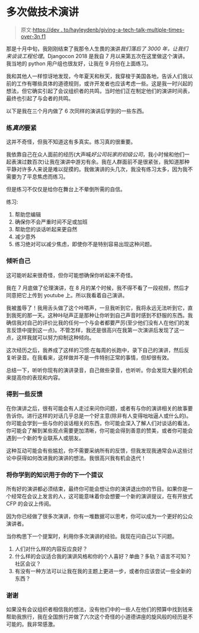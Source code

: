 # 多次做技术演讲

> 原文:[https://dev . to/hayleydenb/giving-a-tech-talk-multiple-times-over-3n f1](https://dev.to/hayleydenb/giving-a-tech-talk-multiple-times-over-3nf1)

那是十月中旬，我刚刚结束了我那令人生畏的演讲*我们落后了 3000 年，让我们来谈谈工程伦理*。Djangocon 2018 是我自 7 月以来第五次在这里做这个演讲。我当地的 python 用户组也很友好，让我在 9 月份在上面练习。

我和其他人一样惊讶地发现，今年夏天和秋天，我穿梭于美国各地，告诉人们我以前的工作有哪些具体的道德规则，或许开发者也应该考虑一些。这是我一时兴起的想法，但它确实引起了会议组织者的共鸣，当时他们正在制定他们的演讲时间表，最终也引起了与会者的共鸣。

以下是我在三个月内做了 6 次同样的演讲后学到的一些东西。

### 练*真的*要紧

这并不奇怪，但我不知道这有多真实。练习真的很重要。

我依靠自己在众人面前的经历(大声喊*好公司玩家的初级公司*，我小时候和他们一起表演过数百次)让我在演讲中游刃有余。我在人群面前不是很紧张，我知道那种平静对许多人来说是难以捉摸的。我做演讲的头几次，我没有练习太多，因为我不需要为了平息焦虑而练习。

但是练习不仅仅是给你在舞台上不晕倒所需的自信。

练习:

1.  帮助您编辑
2.  确保你不会严重时间不足或加班
3.  帮助您的谈话听起来更自然
4.  减少意外
5.  练习绝对可以减少焦虑，即使你不是特别容易出现这种问题。

### 倾听自己

这可能听起来很奇怪，但你可能想确保你听起来不奇怪。

我在 7 月底做了伦理演讲，在 8 月的某个时候，我不得不看了一段视频，然后才同意把它上传到 youtube 上。所以我看着自己演讲。

我被羞辱了！我用舌头做了这个咔嗒声，一旦我听到它，我将永远无法听到它，直到我死的那一天。这种咔哒声正是那种让你听到自己声音时感到不舒服的东西。我确信我对自己的评价比我的任何一个与会者都要严厉(至少他们没有人在他们的发言反馈中提到这一点)。不管怎样，我还是很高兴在我第一次演讲后发现了这一点，这样我就可以努力抑制这种倾向。

这次经历之后，我养成了这样的习惯:在每周的长跑中，录下自己的演讲，然后反复听录音。在我看来，这样做并不是一件特别正常的事情，但却很有效。

总结一下，听听你现有的演讲录音，自己做些录音，也听听。你会发现大量的机会来提高你的表现和内容。

### 得到一些反馈

在你演讲之后，很有可能会有人走过来问你问题，或者有与你的演讲相关的故事要告诉你。进行这样的对话几乎总是一个好主意(除非有人变得咄咄逼人或什么的)。你可能会学到一些与你的谈话相关的东西，你可能会深入了解人们对谈话的看法，你可能会了解到某些观点需要更加清晰，你可能会得到善意的赞美，或者你可能会遇到一个新的专业联系人或朋友。

这种互动可能会有些尴尬，你不需要采纳所有的反馈，但我发现我通常会从这些讨论中获得如何改进我的演讲的想法。我很高兴我有机会迭代！

### 将你学到的知识用于你的下一个提议

所有好的演讲都必须结束，最终你可能会想让你的演讲退出你的节目。如果你是一个经常在会议上发言的人，这可能意味着你会想要一个新的演讲提议，在有开放式 CFP 的会议上传阅。

因为你已经做了很多次演讲，你有一堆数据可以思考，你可以成为一个更好的公众演讲者。

当你构思下一个提案时，利用你多次演讲的经验。我现在问自己以下问题。

1.  人们对什么样的内容反应良好？
2.  什么样的会议适合我的演讲风格和你的个人喜好？单曲？多轨？语言不可知？社区会议？
3.  有没有一种方法可以让我在我的主题上更进一步，或者你应该尝试一些全新的东西？

### 谢谢

如果没有会议组织者相信我的想法，没有他们中的一些人在他们的预算中找到钱来帮助我旅行，我在全国旅行并做了六次这个奇怪的小道德讲座的旋风般的经历是不可能的。我非常感激。